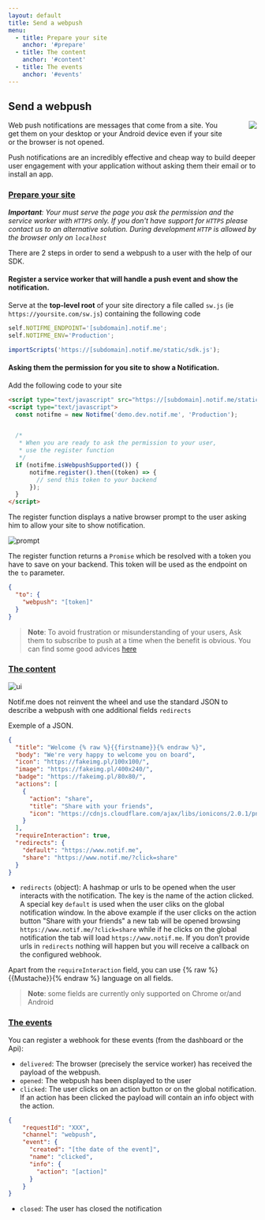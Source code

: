 ```yaml
---
layout: default
title: Send a webpush
menu:
  - title: Prepare your site
    anchor: '#prepare'
  - title: The content
    anchor: '#content'
  - title: The events
    anchor: '#events'
---
```


## Send a webpush

<div>
  <img src="/notifme-docs/assets/img/webpush-top.png"
    style="float: right;margin: 0 0 40px 40px;max-width: calc((100% - 40px)/2);g" />
</div>


Web push notifications are messages that come from a site. You get them on your desktop or your Android device
even if your site or the browser is not opened.

Push notifications are an incredibly effective and cheap way to build deeper user engagement with your application
without asking them their email or to install an app.

<a id="prepare"></a>
### [Prepare your site](#prepare)

_**Important**: Your must serve the page you ask the permission and the service worker with `HTTPS`
only. If you don't have support for `HTTPS` please contact us to an alternative solution. During development
`HTTP` is allowed by the browser only on `localhost`_

There are 2 steps in order to send a webpush to a user with the help of our SDK.

#### Register a service worker that will handle a push event and show the notification.

Serve at the **top-level root** of your site directory a file called `sw.js`
(ie `https://yoursite.com/sw.js`) containing the following code

```javascript
self.NOTIFME_ENDPOINT='[subdomain].notif.me';
self.NOTIFME_ENV='Production';

importScripts('https://[subdomain].notif.me/static/sdk.js');
```

#### Asking them the permission for you site to show a Notification.

Add the following code to your site

```html
<script type="text/javascript" src="https://[subdomain].notif.me/static/sdk.js"></script>
<script type="text/javascript">
  const notifme = new Notifme('demo.dev.notif.me', 'Production');


  /*
   * When you are ready to ask the permission to your user,
   * use the register function
   */
  if (notifme.isWebpushSupported()) {
      notifme.register().then((token) => {
        // send this token to your backend
      });
  }
</script>
```

The register function displays a native browser prompt to the user asking him to allow your site to show
notification.

![prompt](/notifme-docs/assets/img/webpush-prompt.png)

The register function returns a `Promise` which be resolved with a token you have to save on your backend.
This token will be used as the endpoint on the `to` parameter.

```json
{
  "to": {
    "webpush": "[token]"
  }
}
```

> **Note**: To avoid frustration or misunderstanding of your users, Ask them to subscribe to push
at a time when the benefit is obvious. You can find some good advices
[here](https://web-push-book.gauntface.com/chapter-03/01-permission-ux/)

<a id="content"></a>
### [The content](#content)

![ui](/notifme-docs/assets/img/webpush-ui.png)

Notif.me does not reinvent the wheel and use the standard JSON to describe a webpush with one additional
fields `redirects`

Exemple of a JSON.

```json
{
  "title": "Welcome {% raw %}{{firstname}}{% endraw %}",
  "body": "We're very happy to welcome you on board",
  "icon": "https://fakeimg.pl/100x100/",
  "image": "https://fakeimg.pl/400x240/",
  "badge": "https://fakeimg.pl/80x80/",
  "actions": [
    {
      "action": "share",
      "title": "Share with your friends",
      "icon": "https://cdnjs.cloudflare.com/ajax/libs/ionicons/2.0.1/png/512/android-share.png"
    }
  ],
  "requireInteraction": true,
  "redirects": {
    "default": "https://www.notif.me",
    "share": "https://www.notif.me/?click=share"
  }
}
```

* `redirects` (object): A hashmap or urls to be opened when the user interacts with the notification.
The key is the name of the action clicked. A special key `default` is used when the user cliks on the
global notification window. In the above example if the user clicks on the action button "Share with your friends"
a new tab will be opened browsing `https://www.notif.me/?click=share` while if he clicks on the global notification
the tab will load `https://www.notif.me`.
If you don't provide urls in `redirects` nothing will happen but you will receive a callback on the configured
webhook.

Apart from the `requireInteraction` field, you can use {% raw %}{{Mustache}}{% endraw %} language on all fields.

> **Note**: some fields are currently only supported on Chrome or/and Android

<a id="events"></a>
### [The events](#events)

You can register a webhook for these events (from the dashboard or the Api):

* `delivered`: The browser (precisely the service worker) has received the payload of the webpush.
* `opened`: The webpush has been displayed to the user
* `clicked`: The user clicks on an action button or on the global notification. If an action has been clicked
the payload will contain an info object with the action.
```json
{
    "requestId": "XXX",
    "channel": "webpush",
    "event": {
      "created": "[the date of the event]",
      "name": "clicked",
      "info": {
        "action": "[action]"
      }
    }
}
```
* `closed`: The user has closed the notification
